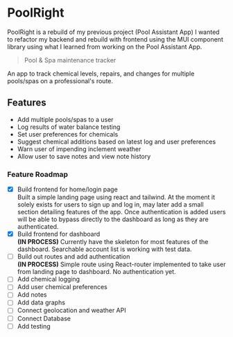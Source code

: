 # PoolRight

PoolRight is a rebuild of my previous project (Pool Assistant App)
I wanted to refactor my backend and rebuild with frontend using the MUI component library using what I learned from working on the Pool Assistant App.

> Pool & Spa maintenance tracker

An app to track chemical levels, repairs, and changes for multiple pools/spas on a professional's route.

## Features

- Add multiple pools/spas to a user
- Log results of water balance testing
- Set user preferences for chemicals
- Suggest chemical additions based on latest log and user preferences
- Warn user of impending inclement weather
- Allow user to save notes and view note history

### Feature Roadmap

- [x] Build frontend for home/login page
      <br>Built a simple landing page using react and tailwind. At the moment it solely exists for users to sign up and log in, may later add a small section detailing features of the app. Once authentication is added users will be able to bypass directly to the dashboard as long as they are authenticated.
- [x] Build frontend for dashboard
      <br> **(IN PROCESS)** Currently have the skeleton for most features of the dashboard. Searchable account list is working with test data.
- [ ] Build out routes and add authentication
      <br>**(IN PROCESS)** Simple route using React-router implemented to take user from landing page to dashboard. No authentication yet.
- [ ] Add chemical logging
- [ ] Add user chemical preferences
- [ ] Add notes
- [ ] Add data graphs
- [ ] Connect geolocation and weather API
- [ ] Connect Database
- [ ] Add testing
